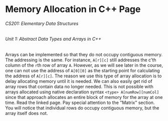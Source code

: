 # Memory Allocation in C++ Page

###### CS201: Elementary Data Structures
###### Unit 1: Abstract Data Types and Arrays in C++

Arrays can be implemented so that they do not occupy contiguous memory. The addressing is the same. For instance, `A[r][c]` still addresses the c'th column of the `r`th row of array `A`. However, as we will see later in the course, one can not use the address of `A[0][0]` as the starting point for calculating the address of `A[r][c]`. The reason we use this type of array allocation is to delay allocating memory until it is needed. We can also easily get rid of array rows that contain data no longer needed. This is not possible with arrays allocated using native declaration syntax `<type> A[numRow][numCol]` since that approach allocates an entire block of memory for the array at one time. Read the linked page. Pay special attention to the "Matrix" section. You will notice that individual rows do occupy contiguous memory, but the array itself does not.
